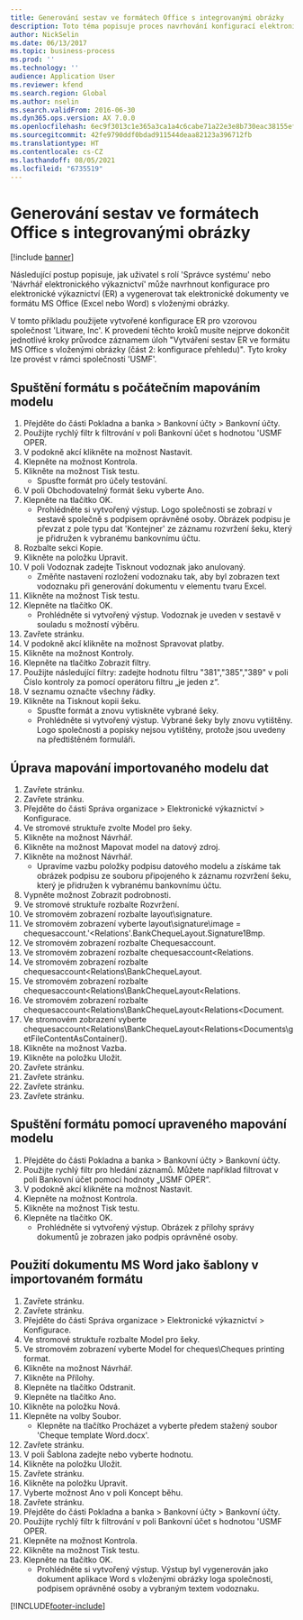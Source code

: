 ```yaml
---
title: Generování sestav ve formátech Office s integrovanými obrázky
description: Toto téma popisuje proces navrhování konfigurací elektronického výkaznictví (ER) ke generování elektronických dokumentů ve formátu Excel a Word obsahujících vložené obrázky.
author: NickSelin
ms.date: 06/13/2017
ms.topic: business-process
ms.prod: ''
ms.technology: ''
audience: Application User
ms.reviewer: kfend
ms.search.region: Global
ms.author: nselin
ms.search.validFrom: 2016-06-30
ms.dyn365.ops.version: AX 7.0.0
ms.openlocfilehash: 6ec9f3013c1e365a3ca1a4c6cabe71a22e3e8b730eac38155ef023fe68107524
ms.sourcegitcommit: 42fe9790ddf0bdad911544deaa82123a396712fb
ms.translationtype: HT
ms.contentlocale: cs-CZ
ms.lasthandoff: 08/05/2021
ms.locfileid: "6735519"
---
```

# <a name="generate-reports-in-office-format-that-have-embedded-images"></a>Generování sestav ve formátech Office s integrovanými obrázky

[!include [banner](../../includes/banner.md)]

Následující postup popisuje, jak uživatel s rolí 'Správce systému' nebo 'Návrhář elektronického výkaznictví' může navrhnout konfigurace pro elektronické výkaznictví (ER) a vygenerovat tak elektronické dokumenty ve formátu MS Office (Excel nebo Word) s vloženými obrázky.

V tomto příkladu použijete vytvořené konfigurace ER pro vzorovou společnost 'Litware, Inc'.  K provedení těchto kroků musíte nejprve dokončit jednotlivé kroky průvodce záznamem úloh "Vytváření sestav ER ve formátu MS Office s vloženými obrázky (část 2: konfigurace přehledu)". Tyto kroky lze provést v rámci společnosti 'USMF'.


## <a name="run-format-with-initial-model-mapping"></a>Spuštění formátu s počátečním mapováním modelu
1. Přejděte do části Pokladna a banka > Bankovní účty > Bankovní účty.
2. Použijte rychlý filtr k filtrování v poli Bankovní účet s hodnotou 'USMF OPER.
3. V podokně akcí klikněte na možnost Nastavit.
4. Klepněte na možnost Kontrola.
5. Klikněte na možnost Tisk testu.
    * Spusťte formát pro účely testování.  
6. V poli Obchodovatelný formát šeku vyberte Ano.
7. Klepněte na tlačítko OK.
    * Prohlédněte si vytvořený výstup. Logo společnosti se zobrazí v sestavě společně s podpisem oprávněné osoby. Obrázek podpisu je převzat z pole typu dat 'Kontejner' ze záznamu rozvržení šeku, který je přidružen k vybranému bankovnímu účtu.  
8. Rozbalte sekci Kopie.
9. Klikněte na položku Upravit.
10. V poli Vodoznak zadejte Tisknout vodoznak jako anulovaný.
    * Změňte nastavení rozložení vodoznaku tak, aby byl zobrazen text vodoznaku při generování dokumentu v elementu tvaru Excel.  
11. Klikněte na možnost Tisk testu.
12. Klepněte na tlačítko OK.
    * Prohlédněte si vytvořený výstup. Vodoznak je uveden v sestavě v souladu s možností výběru.  
13. Zavřete stránku.
14. V podokně akcí klikněte na možnost Spravovat platby.
15. Klikněte na možnost Kontroly.
16. Klepněte na tlačítko Zobrazit filtry.
17. Použijte následující filtry: zadejte hodnotu filtru "381","385","389" v poli Číslo kontroly za pomocí operátoru filtru „je jeden z“.
18. V seznamu označte všechny řádky.
19. Klikněte na Tisknout kopii šeku.
    * Spusťte formát a znovu vytiskněte vybrané šeky.  
    * Prohlédněte si vytvořený výstup. Vybrané šeky byly znovu vytištěny. Logo společnosti a popisky nejsou vytištěny, protože jsou uvedeny na předtištěném formuláři.  

## <a name="modify-the-mapping-of-the-imported-data-model"></a>Úprava mapování importovaného modelu dat
1. Zavřete stránku.
2. Zavřete stránku.
3. Přejděte do části Správa organizace > Elektronické výkaznictví > Konfigurace.
4. Ve stromové struktuře zvolte Model pro šeky.
5. Klikněte na možnost Návrhář.
6. Klikněte na možnost Mapovat model na datový zdroj.
7. Klikněte na možnost Návrhář.
    * Upravíme vazbu položky podpisu datového modelu a získáme tak obrázek podpisu ze souboru připojeného k záznamu rozvržení šeku, který je přidružen k vybranému bankovnímu účtu.  
8. Vypněte možnost Zobrazit podrobnosti.
9. Ve stromové struktuře rozbalte Rozvržení.
10. Ve stromovém zobrazení rozbalte layout\signature.
11. Ve stromovém zobrazení vyberte layout\signature\image = chequesaccount.'<Relations'.BankChequeLayout.Signature1Bmp.
12. Ve stromovém zobrazení rozbalte Chequesaccount.
13. Ve stromovém zobrazení rozbalte chequesaccount\<Relations.
14. Ve stromovém zobrazení rozbalte chequesaccount\<Relations\BankChequeLayout.
15. Ve stromovém zobrazení rozbalte chequesaccount\<Relations\BankChequeLayout\<Relations.
16. Ve stromovém zobrazení rozbalte chequesaccount\<Relations\BankChequeLayout\<Relations\<Document.
17. Ve stromovém zobrazení vyberte chequesaccount\<Relations\BankChequeLayout\<Relations\<Documents\getFileContentAsContainer().
18. Klikněte na možnost Vazba.
19. Klikněte na položku Uložit.
20. Zavřete stránku.
21. Zavřete stránku.
22. Zavřete stránku.
23. Zavřete stránku.

## <a name="run-format-using-the-adjusted-model-mapping"></a>Spuštění formátu pomocí upraveného mapování modelu
1. Přejděte do části Pokladna a banka > Bankovní účty > Bankovní účty.
2. Použijte rychlý filtr pro hledání záznamů. Můžete například filtrovat v poli Bankovní účet pomocí hodnoty „USMF OPER“.
3. V podokně akcí klikněte na možnost Nastavit.
4. Klepněte na možnost Kontrola.
5. Klikněte na možnost Tisk testu.
6. Klepněte na tlačítko OK.
    * Prohlédněte si vytvořený výstup. Obrázek z přílohy správy dokumentů je zobrazen jako podpis oprávněné osoby.  

## <a name="use-ms-word-document-as-a-template-in-the-imported-format"></a>Použití dokumentu MS Word jako šablony v importovaném formátu
1. Zavřete stránku.
2. Zavřete stránku.
3. Přejděte do části Správa organizace > Elektronické výkaznictví > Konfigurace.
4. Ve stromové struktuře rozbalte Model pro šeky.
5. Ve stromovém zobrazení vyberte Model for cheques\Cheques printing format.
6. Klikněte na možnost Návrhář.
7. Klikněte na Přílohy.
8. Klepněte na tlačítko Odstranit.
9. Klepněte na tlačítko Ano.
10. Klikněte na položku Nová.
11. Klepněte na volby Soubor.
    * Klepněte na tlačítko Procházet a vyberte předem stažený soubor 'Cheque template Word.docx'.  
12. Zavřete stránku.
13. V poli Šablona zadejte nebo vyberte hodnotu.
14. Klikněte na položku Uložit.
15. Zavřete stránku.
16. Klikněte na položku Upravit.
17. Vyberte možnost Ano v poli Koncept běhu.
18. Zavřete stránku.
19. Přejděte do části Pokladna a banka > Bankovní účty > Bankovní účty.
20. Použijte rychlý filtr k filtrování v poli Bankovní účet s hodnotou 'USMF OPER.
21. Klepněte na možnost Kontrola.
22. Klikněte na možnost Tisk testu.
23. Klepněte na tlačítko OK.
    * Prohlédněte si vytvořený výstup. Výstup byl vygenerován jako dokument aplikace Word s vloženými obrázky loga společnosti, podpisem oprávněné osoby a vybraným textem vodoznaku.  



[!INCLUDE[footer-include](../../../../includes/footer-banner.md)]